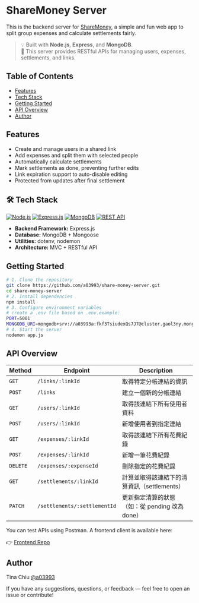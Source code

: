 # ShareMoney Server

This is the backend server for [ShareMoney](https://github.com/a03993/share-money-app), a simple and fun web app to split group expenses and calculate settlements fairly.

> 💡 Built with **Node.js**, **Express**, and **MongoDB**.  
> 🔧 This server provides RESTful APIs for managing users, expenses, settlements, and links.


## Table of Contents

- [Features](#features)
- [Tech Stack](#tech-stack)
- [Getting Started](#getting-started)
- [API Overview](#api-overview)
- [Author](#author)

## Features

- Create and manage users in a shared link
- Add expenses and split them with selected people
- Automatically calculate settlements
- Mark settlements as done, preventing further edits
- Link expiration support to auto-disable editing
- Protected from updates after final settlement

## 🛠 Tech Stack

[![Node.js](https://img.shields.io/badge/Node.js-339933?style=for-the-badge&logo=node.js&logoColor=white)](https://nodejs.org/)
[![Express.js](https://img.shields.io/badge/Express.js-000000?style=for-the-badge&logo=express&logoColor=white)](https://expressjs.com/)
[![MongoDB](https://img.shields.io/badge/MongoDB-47A248?style=for-the-badge&logo=mongodb&logoColor=white)](https://www.mongodb.com/)
[![REST API](https://img.shields.io/badge/REST_API-007ACC?style=for-the-badge)](https://restfulapi.net/)

- **Backend Framework:** Express.js
- **Database:** MongoDB + Mongoose
- **Utilities:** dotenv, nodemon
- **Architecture:** MVC + RESTful API

## Getting Started

```bash
# 1. Clone the repository
git clone https://github.com/a03993/share-money-server.git
cd share-money-server
# 2. Install dependencies
npm install
# 3. Configure environment variables
# create a .env file based on .env.example:
PORT=5001
MONGODB_URI=mongodb+srv://a03993a:fkf3TsiudexQs7J7@cluster.gaol3ny.mongodb.net/
# 4. Start the server
nodemon app.js
```

## API Overview

| Method   | Endpoint                        | Description                                       |
|----------|---------------------------------|---------------------------------------------------|
| `GET`    | `/links/:linkId`                | 取得特定分帳連結的資訊                               |
| `POST`   | `/links`                        | 建立一個新的分帳連結                               |
| `GET`    | `/users/:linkId`                | 取得該連結下所有使用者資料                         |
| `POST`   | `/users/:linkId`                | 新增使用者到指定連結                               |
| `GET`    | `/expenses/:linkId`             | 取得該連結下所有花費紀錄                           |
| `POST`   | `/expenses/:linkId`             | 新增一筆花費紀錄                                   |
| `DELETE` | `/expenses/:expenseId`          | 刪除指定的花費紀錄                                 |
| `GET`    | `/settlements/:linkId`          | 計算並取得該連結下的清算資訊（settlements）         |
| `PATCH`  | `/settlements/:settlementId`    | 更新指定清算的狀態（如：從 pending 改為 done）     |

You can test APIs using Postman. A frontend client is available here:

👉 [Frontend Repo](https://github.com/a03993/share-money-app)

## Author

Tina Chiu [@a03993](https://github.com/a03993)

If you have any suggestions, questions, or feedback — feel free to open an issue or contribute!




